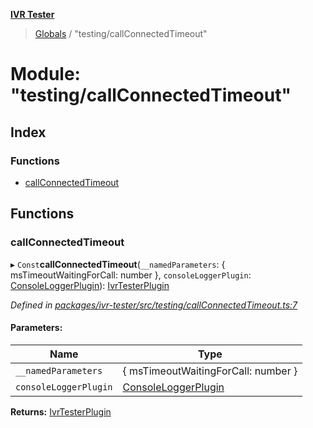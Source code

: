 **[IVR Tester](../README.md)**

> [Globals](../README.md) / "testing/callConnectedTimeout"

# Module: "testing/callConnectedTimeout"

## Index

### Functions

* [callConnectedTimeout](_testing_callconnectedtimeout_.md#callconnectedtimeout)

## Functions

### callConnectedTimeout

▸ `Const`**callConnectedTimeout**(`__namedParameters`: { msTimeoutWaitingForCall: number  }, `consoleLoggerPlugin`: [ConsoleLoggerPlugin](../interfaces/_testing_ui_consoleuserinterface_.consoleloggerplugin.md)): [IvrTesterPlugin](../interfaces/_plugins_ivrtesterplugin_.ivrtesterplugin.md)

*Defined in [packages/ivr-tester/src/testing/callConnectedTimeout.ts:7](https://github.com/SketchingDev/ivr-tester/blob/aa015fb/packages/ivr-tester/src/testing/callConnectedTimeout.ts#L7)*

#### Parameters:

Name | Type |
------ | ------ |
`__namedParameters` | { msTimeoutWaitingForCall: number  } |
`consoleLoggerPlugin` | [ConsoleLoggerPlugin](../interfaces/_testing_ui_consoleuserinterface_.consoleloggerplugin.md) |

**Returns:** [IvrTesterPlugin](../interfaces/_plugins_ivrtesterplugin_.ivrtesterplugin.md)
